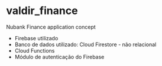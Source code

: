 # valdir_finance

Nubank Finance application concept
- Firebase utilizado
- Banco de dados utilizado: Cloud Firestore - não relacional
- Cloud Functions
- Módulo de autenticação do Firebase
